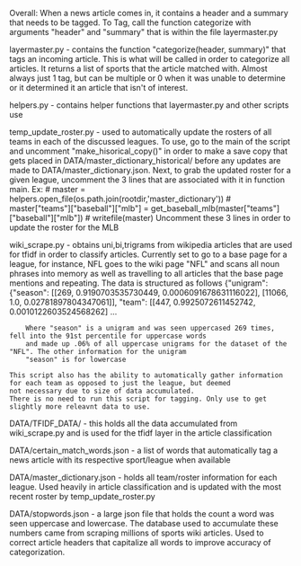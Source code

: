 Overall:
  When a news article comes in, it contains a header and a summary that needs to be tagged.
  To Tag, call the function categorize with arguments "header" and "summary" that is within the file layermaster.py
  
  layermaster.py - contains the function "categorize(header, summary)" that tags an incoming article. This is what will be called 
    in order to categorize all articles. It returns a list of sports that the article matched with. Almost always just 1 tag, but can be
    multiple or 0 when it was unable to determine or it determined it an article that isn't of interest.
  
  helpers.py     - contains helper functions that layermaster.py and other scripts use
  
  temp_update_roster.py - used to automatically update the rosters of all teams in each of the discussed leagues. 
    To use, go to the main of the script and uncomment "make_hisorical_copy()" in order to make a save copy that 
    gets placed in DATA/master_dictionary_historical/ before any updates are made to DATA/master_dictionary.json.
    Next, to grab the updated roster for a given league, uncomment the 3 lines that are associated with it in function main.
    Ex:
      # master = helpers.open_file(os.path.join(rootdir,'master_dictionary'))
      # master["teams"]["baseball"]["mlb"] = get_baseball_mlb(master["teams"]["baseball"]["mlb"])
      # writefile(master)
    Uncomment these 3 lines in order to update the roster for the MLB
    
  wiki_scrape.py - obtains uni,bi,trigrams from wikipedia articles that are used for tfidf in order to classify articles. 
    Currently set to go to a base page for a league, for instance, NFL goes to the wiki page "NFL" and scans all noun phrases
    into memory as well as travelling to all articles that the base page mentions and repeating. The data is structured as follows
        {"unigram": {"season": [[269, 0.9190703535730449, 0.0006091678631116022], [11066, 1.0, 0.02781897804347061]], 
        "team": [[447, 0.9925072611452742, 0.0010122603524568262] ...
        
        Where "season" is a unigram and was seen uppercased 269 times, fell into the 91st percentile for uppercase words
        and made up .06% of all uppercase unigrams for the dataset of the "NFL". The other information for the unigram 
        "season" is for lowercase
       
    This script also has the ability to automatically gather information for each team as opposed to just the league, but deemed
    not necessary due to size of data accumulated.
    There is no need to run this script for tagging. Only use to get slightly more releavnt data to use.
    
  DATA/TFIDF_DATA/ - this holds all the data accumulated from wiki_scrape.py and is used for the tfidf layer in the 
    article classification
    
  DATA/certain_match_words.json - a list of words that automatically tag a news article with its respective sport/league when available
  
  DATA/master_dictionary.json - holds all team/roster information for each league. Used heavily in article classification and is updated
    with the most recent roster by temp_update_roster.py
    
  DATA/stopwords.json - a large json file that holds the count a word was seen uppercase and lowercase. The database used to accumulate
     these numbers came from scraping millions of sports wiki articles. Used to correct article headers that capitalize all words to 
     improve accuracy of categorization.
    



